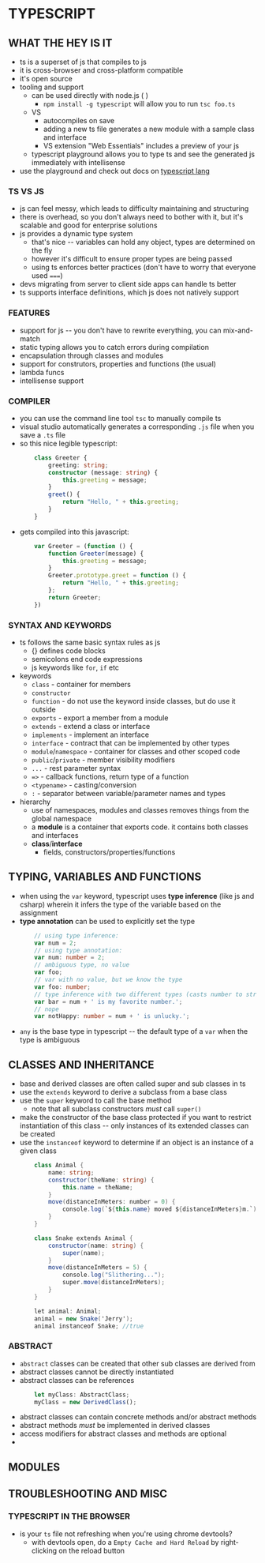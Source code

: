 # TYPESCRIPT

## WHAT THE HEY IS IT
* ts is a superset of js that compiles to js
* it is cross-browser and cross-platform compatible
* it's open source
* tooling and support
    - can be used directly with node.js ( )
        * `npm install -g typescript` will allow you to run `tsc foo.ts`
    - VS
        * autocompiles on save
        * adding a new ts file generates a new module with a sample class and interface
        * VS extension "Web Essentials" includes a preview of your js
    - typescript playground allows you to type ts and see the generated js immediately with intellisense
* use the playground and check out docs on [typescript lang](www.typescriptlang.org)

### TS VS JS
* js can feel messy, which leads to difficulty maintaining and structuring
* there is overhead, so you don't always need to bother with it, but it's scalable and good for enterprise solutions
* js provides a dynamic type system
    - that's nice -- variables can hold any object, types are determined on the fly
    - however it's difficult to ensure proper types are being passed
    - using ts enforces better practices (don't have to worry that everyone used `===`)
* devs migrating from server to client side apps can handle ts better
* ts supports interface definitions, which js does not natively support

### FEATURES
* support for js -- you don't have to rewrite everything, you can mix-and-match
* static typing allows you to catch errors during compilation
* encapsulation through classes and modules
* support for construtors, properties and functions (the usual)
* lambda funcs
* intellisense support

### COMPILER
* you can use the command line tool `tsc` to manually compile ts
* visual studio automatically generates a corresponding `.js` file when you save a `.ts` file
* so this nice legible typescript:
    ```typescript
        class Greeter {
            greeting: string;
            constructor (message: string) {
                this.greeting = message;
            }
            greet() {
                return "Hello, " + this.greeting;
            }
        }
    ```
* gets compiled into this javascript:
    ```javascript
        var Greeter = (function () {
            function Greeter(message) {
                this.greeting = message;
            }
            Greeter.prototype.greet = function () {
                return "Hello, " + this.greeting;
            };
            return Greeter;
        })
    ```

### SYNTAX AND KEYWORDS
* ts follows the same basic syntax rules as js
    - {} defines code blocks
    - semicolons end code expressions
    - js keywords like `for`, `if` etc
* keywords
    - `class` - container for members
    - `constructor`
    - `function` - do not use the keyword inside classes, but do use it outside
    - `exports` - export a member from a module
    - `extends` - extend a class or interface
    - `implements` - implement an interface
    - `interface` - contract that can be implemented by other types
    - `module`/`namespace` - container for classes and other scoped code
    - `public`/`private` - member visibility modifiers
    - `...` - rest parameter syntax
    - `=>` - callback functions, return type of a function
    - `<typename>` - casting/conversion
    - `:` - separator between variable/parameter names and types
* hierarchy
    - use of namespaces, modules and classes removes things from the global namespace
    - a **module** is a container that exports code. it contains both classes and interfaces
    - **class**/**interface**
        * fields, constructors/properties/functions



## TYPING, VARIABLES AND FUNCTIONS
* when using the `var` keyword, typescript uses **type inference** (like js and csharp) wherein it infers the type of the variable based on the assignment
* **type annotation** can be used to explicitly set the type
    ```typescript
        // using type inference:
        var num = 2;
        // using type annotation:
        var num: number = 2;
        // ambiguous type, no value
        var foo;
        // var with no value, but we know the type
        var foo: number;
        // type inference with two different types (casts number to string)
        var bar = num + ' is my favorite number.';
        // nope
        var notHappy: number = num + ' is unlucky.';
    ```
* `any` is the base type in typescript -- the default type of a `var` when the type is ambiguous

## CLASSES AND INHERITANCE
* base and derived classes are often called super and sub classes in ts
* use the `extends` keyword to derive a subclass from a base class
* use the `super` keyword to call the base method
    - note that all subclass constructors *must* call `super()`
* make the constructor of the base class protected if you want to restrict instantiation of this class -- only instances of its extended classes can be created
* use the `instanceof` keyword to determine if an object is an instance of a given class
    ```csharp
        class Animal {
            name: string;
            constructor(theName: string) {
                this.name = theName;
            }
            move(distanceInMeters: number = 0) {
                console.log(`${this.name} moved ${distanceInMeters}m.`);
            }
        }

        class Snake extends Animal {
            constructor(name: string) {
                super(name);
            }
            move(distanceInMeters = 5) {
                console.log("Slithering...");
                super.move(distanceInMeters);
            }
        }

        let animal: Animal;
        animal = new Snake('Jerry');
        animal instanceof Snake; //true
    ```

### ABSTRACT
* `abstract` classes can be created that other sub classes are derived from
* abstract classes cannot be directly instantiated
* abstract classes can be references
    ```typescript
        let myClass: AbstractClass;
        myClass = new DerivedClass();
    ```
* abstract classes can contain concrete methods and/or abstract methods
* abstract methods *must* be implemented in derived classes
* access modifiers for abstract classes and methods are optional
*


## MODULES



## TROUBLESHOOTING AND MISC

### TYPESCRIPT IN THE BROWSER
* is your `ts` file not refreshing when you're using chrome devtools?
    - with devtools open, do a `Empty Cache and Hard Reload` by right-clicking on the reload button
